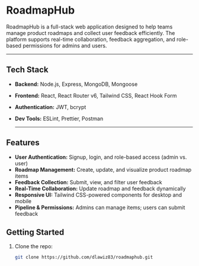 # RoadmapHub

RoadmapHub is a full-stack web application designed to help teams manage product roadmaps and collect user feedback efficiently. The platform supports real-time collaboration, feedback aggregation, and role-based permissions for admins and users.


---

## Tech Stack
- **Backend:** Node.js, Express, MongoDB, Mongoose  
- **Frontend:** React, React Router v6, Tailwind CSS, React Hook Form  
- **Authentication:** JWT, bcrypt  
- **Dev Tools:** ESLint, Prettier, Postman

  ---

## Features
- **User Authentication:** Signup, login, and role-based access (admin vs. user)  
- **Roadmap Management:** Create, update, and visualize product roadmap items  
- **Feedback Collection:** Submit, view, and filter user feedback  
- **Real-Time Collaboration:** Update roadmap and feedback dynamically  
- **Responsive UI:** Tailwind CSS-powered components for desktop and mobile  
- **Pipeline & Permissions:** Admins can manage items; users can submit feedback  


##  Getting Started

1. Clone the repo:
   ```bash
   git clone https://github.com/dlawiz83/roadmaphub.git
